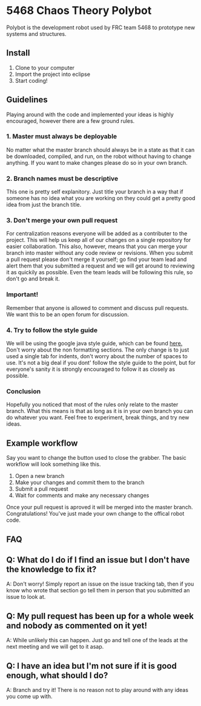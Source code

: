 # 5468 Chaos Theory Polybot

 Polybot is the development robot used by FRC team 5468 to prototype new systems and structures.
  
 ## Install
 1. Clone to your computer
 2. Import the project into eclipse
 3. Start coding!
  
 ## Guidelines
 Playing around with the code and implemented your ideas is highly encouraged, however there are a few ground rules.
 
 ### 1. Master must always be deployable

No matter what the master branch should always be in a state as that it can be downloaded, compiled, and run, on the robot without
having to change anything. If you want to make changes please do so in your own branch.

### 2. Branch names must be descriptive

This one is pretty self explanitory. Just title your branch in a way that if someone has no idea what you are working on they
could get a pretty good idea from just the branch title.

### 3. Don't merge your own pull request

For centralization reasons everyone will be added as a contributer to the project. This will help us keep all of our changes on 
a single repository for easier collaboration. This also, however, means that you can merge your branch into master without any code
review or revisions. When you submit a pull request please don't merge it yourself; go find your team lead and alert them that you
submitted a request and we will get around to reviewing it as quickily as possible. Even the team leads will be following this rule, so
don't go and break it.
### Important!
Remember that anyone is allowed to comment and discuss pull requests. We want this to be an open forum for discussion.

### 4. Try to follow the style guide

We will be using the google java style guide, which can be found [here.](https://google.github.io/styleguide/javaguide.html#s4-formatting)
Don't worry about the non formatting sections. The only change is to just used a single tab for indents, don't worry about the number of spaces to use. It's not a big deal if you
dont' follow the style guide to the point, but for everyone's sanity it is strongly encouraged to follow it as closely as possible.

### Conclusion

Hopefully you noticed that most of the rules only relate to the master branch. What this means is that as long as it is in your
own branch you can do whatever you want. Feel free to experiment, break things, and try new ideas. 

## Example workflow
Say you want to change the button used to close the grabber. The basic workflow will look something like this.

1. Open a new branch
2. Make your changes and commit them to the branch
3. Submit a pull request
4. Wait for comments and make any necessary changes

Once your pull request is aproved it will be merged into the master branch. Congratulations! You've just made your own change to 
the offical robot code. 

## FAQ
## Q: What do I do if I find an issue but I don't have the knowledge to fix it?
A: Don't worry! Simply report an issue on the issue tracking tab, then if you know who wrote that section go tell them in person
that you submitted an issue to look at.
## Q: My pull request has been up for a whole week and nobody as commented on it yet!
A: While unlikely this can happen. Just go and tell one of the leads at the next meeting and we will get to it asap.
## Q: I have an idea but I'm not sure if it is good enough, what should I do?
A: Branch and try it! There is no reason not to play around with any ideas you come up with.

